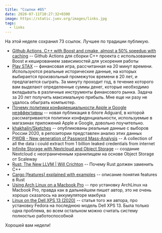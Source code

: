 ```yaml
---
title: "Ссылки #85"
date: 2020-07-11T10:27:32+0300
image: https://static.juev.org/images/links.jpg
tags:
  - links
---
```

На этой неделе сохранил 73 ссылок. Лучшее по традиции публикую.

* [Github Actions, C++ with Boost and cmake, almost a 50% speedup with caching](https://raymii.org/s/articles/Github_Actions_cpp_boost_cmake_speedup.html) -- Github Actions для сборки C++ проекта с использованием Boost и кешированием зависимостей для ускорения работы
* [Play STAX](https://buildyourstax.com/) -- финансовая игра, рассчитанная на 20 минут времени. Используются реальные исторические данные, на которых выбирается произвольный промежуток времени в 20 лет, и предлагается сыграть. За минуту проходит год, в течение которого вам выделают определенные суммы денег, которые необходимо вкладывать в различные инструменты финансового рынка. Задача за 20 лет получить максимальную прибыль. Мне еще ни разу не удалось обыграть компьютер.
* [Почему политики конфиденциальности Apple и Google неэффективны](https://adguard.com/ru/blog/why-google-and-apple-app-stores-arent-effective-at-protecting-users-privacy.html) -- новая публикация в блоге Adguard, в которой рассматриваются политики конфиденциальности, используемые в магазинах приложений Apple и Google, довольно поучительно.
* [khakhalin/Sketches](https://github.com/khakhalin/Sketches/tree/master/ru_vote_2020) -- опубликованы реальные данные с выборов России 2020, в репозитории представлен анализ этих данных
* [PWDB - New generation of Password Mass-Analysis](https://github.com/FlameOfIgnis/Pwdb-Public) -- A collection of all the data i could extract from 1 billion leaked credentials from internet
* [Infinite Storage with Nextcloud and Object Storage](https://www.scaleway.com/en/docs/install-and-configure-nextcloud-object-storage/) -- создание Nextcloud с неограниченным хранилищем на основе Object Storage от Scaleway
* [Rust: The New LLVM | Will Crichton](http://willcrichton.net/notes/rust-the-new-llvm/) -- Почему Rust должен заменить C++
* [Cargo [features] explained with examples](https://dev.to/rimutaka/cargo-features-explained-with-examples-194g) -- описание понятия features в Rust
* [Using Arch Linux on a Macbook Pro](https://www.0value.com/using-arch-linux-on-a-macbook-pro) -- про установку ArchLinux на Macbook Pro, правда как в дальнейшем пишет автор, это не очень хорошо сказалось на аккумуляторе макбука
* [Linux on the Dell XPS 13 (2020)](https://mna.dev/posts/linux-on-the-dell-xps-13-2020.html) -- статья того же автора, про установку Fedora на последнюю модель Dell XPS 13. Была только одна проблема, во всем остальном можно считать систему полностью работоспособной

Хорошей вам недели!
